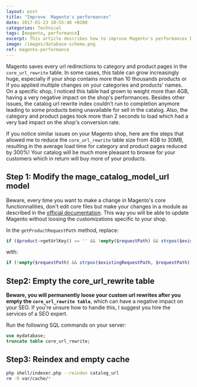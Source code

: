 ```yaml
---
layout: post
title: "Improve  Magento's performances"
date: 2017-01-23 10:55:40 +0200
categories: Technical
tags: [magento, performance]
excerpt: This article describes how to improve Magento's performances by optimizing the core_url_rewrite table.
image: /images/database-schema.png
ref: magento-performance
---
```


Magento saves every url redirections to category and product pages in the `core_url_rewrite` table.
In some cases, this table can grow increasingly huge, especially if your shop contains more than 10 thousands products or if you applied multiple changes on your categories and products' names.
On a specific shop, I noticed this table had grown to weight more than 4GB, having a very negative impact on the shop's performances.
Besides other issues, the catalog url rewrite index couldn't run to completion anymore leading to some products being unavailable for sell in the catalog.
Also, the category and product pages took more than 2 seconds to load which had a very bad impact on the shop's conversion rate.

If you notice similar issues on your Magento shop, here are the steps that allowed me to reduce the `core_url_rewrite` table size from 4GB to 30MB, resulting in the average load time for category and product pages reduced by 300%!
Your catalog will be much more pleasant to browse for your customers which in return will buy more of your products.

Step 1: Modify the mage_catalog_model_url model
-----------------------------------------------

Beware, every time you want to make a change in Magento's core functionnalities, don't edit core files but make your changes in a module as described in the [official documentation](http://devdocs.magento.com/guides/m1x/magefordev/mage-for-dev-1.html).
This way you will be able to update Magento without loosing the customizations specific to your shop.

In the `getProductRequestPath` method, replace:

```php
if ($product->getUrlKey() == '' && !empty($requestPath) && strpos($existingRequestPath, $requestPath) === 0 )
```

with:

```php
if (!empty($requestPath) && strpos($existingRequestPath, $requestPath) === 0 )
```

Step2: Empty the core_url_rewrite table
---------------------------------------

**Beware, you will permanently loose your custom url rewrites after you empty the `core_url_rewrite table`**, which can have a negative impact on your SEO.
If you're unsure how to handle this, I suggest you hire the services of a SEO expert.

Run the following SQL commands on your server:

```sql
use mydatabase;
truncate table core_url_rewrite;
```

Step3: Reindex and empty cache
------------------------------

```bash
php shell/indexer.php --reindex catalog_url
rm -R var/cache/*
```